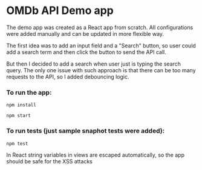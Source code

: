 # OMDb API Demo app

The demo app was created as a React app from scratch. All configurations were added manually and can be updated in more flexible way.

The first idea was to add an input field and a "Search" button, so user could add a search term and then click the button to send the API call.

But then I decided to add a search when user just is typing the search query. The only one issue with such approach is that there can be too many requests to the API, so I added debouncing logic.

### To run the app:
```
npm install
```
```
npm start
```

### To run tests (just sample snaphot tests were added):
```
npm test
```


In React string variables in views are escaped automatically, so the app should be safe for the XSS attacks